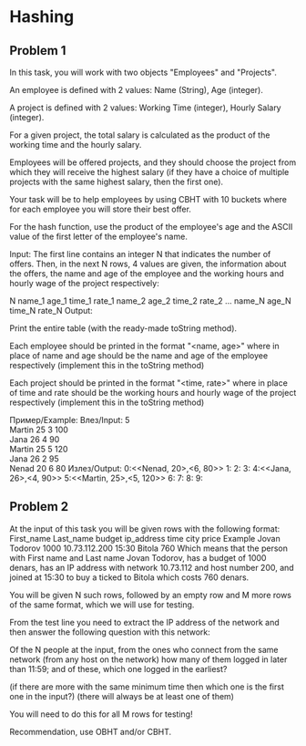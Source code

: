 # Hashing

## Problem 1
In this task, you will work with two objects "Employees" and "Projects".

An employee is defined with 2 values: Name (String), Age (integer).

A project is defined with 2 values: Working Time (integer), Hourly Salary (integer).

For a given project, the total salary is calculated as the product of the working time and the hourly salary.

Employees will be offered projects, and they should choose the project from which they will receive the highest salary (if they have a choice of multiple projects with the same highest salary, then the first one).

Your task will be to help employees by using CBHT with 10 buckets where for each employee you will store their best offer.

For the hash function, use the product of the employee's age and the ASCII value of the first letter of the employee's name.

Input:
The first line contains an integer N that indicates the number of offers. Then, in the next N rows, 4 values ​​are given, the information about the offers, the name and age of the employee and the working hours and hourly wage of the project respectively:

N
name_1 age_1 time_1 rate_1
name_2 age_2 time_2 rate_2
...
name_N age_N time_N rate_N
Output:

Print the entire table (with the ready-made toString method).

Each employee should be printed in the format "<name, age>" where in place of name and age should be the name and age of the employee respectively (implement this in the toString method)

Each project should be printed in the format "<time, rate>" where in place of time and rate should be the working hours and hourly wage of the project respectively (implement this in the toString method)

Пример/Еxample:
Влез/Input:
5  
Martin 25 3 100  
Jana 26 4 90  
Martin 25 5 120  
Jana 26 2 95  
Nenad 20 6 80
Излез/Output:
0:<<Nenad, 20>,<6, 80>>
1:
2:
3:
4:<<Jana, 26>,<4, 90>>
5:<<Martin, 25>,<5, 120>>
6:
7:
8:
9:

## Problem 2
At the input of this task you will be given rows with the following format:
First_name Last_name budget ip_address time city price
Example
Jovan Todorov 1000 10.73.112.200 15:30 Bitola 760
Which means that the person with First name and Last name Jovan Todorov, has a budget of 1000 denars, has an IP address with network 10.73.112 and host number 200, and joined at 15:30 to buy a ticked to Bitola which costs 760 denars.

You will be given N such rows, followed by an empty row and M more rows of the same format, which we will use for testing.

From the test line you need to extract the IP address of the network and then answer the following question with this network:

Of the N people at the input, from the ones who connect from the same network (from any host on the network)
how many of them logged in later than 11:59; and
of these, which one logged in the earliest?

(if there are more with the same minimum time then which one is the first one in the input?) (there will always be at least one of them)


You will need to do this for all M rows for testing!

Recommendation, use OBHT and/or CBHT.
